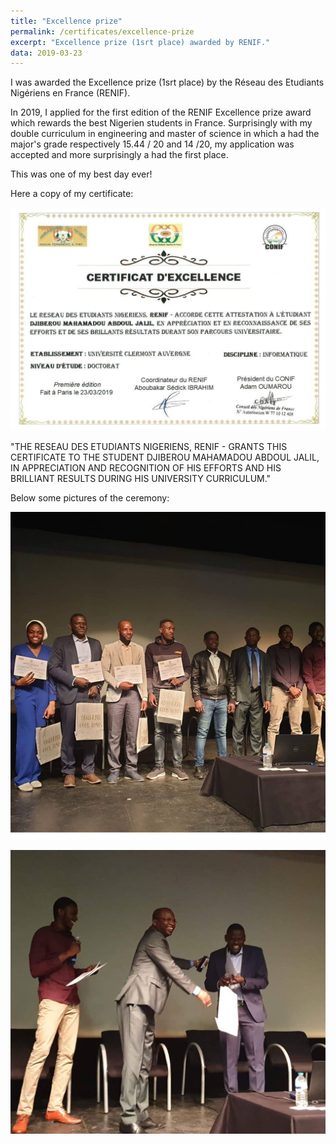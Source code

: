 ```yaml
---
title: "Excellence prize"
permalink: /certificates/excellence-prize
excerpt: "Excellence prize (1srt place) awarded by RENIF."
data: 2019-03-23
---
```


I was awarded the Excellence prize (1srt place) by the Réseau des Etudiants Nigériens en France (RENIF).

In 2019, I applied for the first edition of the RENIF Excellence prize award which rewards the best Nigerien students in France. Surprisingly with my double curriculum in engineering and master of science in which a had the major's grade respectively 15.44 / 20 and 14 /20, my application was accepted and more surprisingly a had the first place.

This was one of my best day ever!

Here a copy of my certificate:

![award-renif](/images/renif_prix_excellence.jpeg)

"THE RESEAU DES ETUDIANTS NIGERIENS, RENIF - GRANTS THIS CERTIFICATE TO THE STUDENT DJIBEROU MAHAMADOU ABDOUL JALIL, IN APPRECIATION AND RECOGNITION OF HIS EFFORTS AND HIS BRILLIANT RESULTS DURING HIS UNIVERSITY CURRICULUM."

Below some pictures of the ceremony:

![excellence-prize](/images/renif-img.jpg)

![excellence-prize](/images/renif-img-1.jpg)
